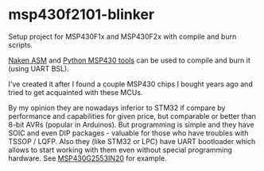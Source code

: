 # msp430f2101-blinker

Setup project for MSP430F1x and MSP430F2x with compile and burn scripts.

[Naken ASM](https://github.com/mikeakohn/naken_asm) and
[Python MSP430 tools](https://pythonhosted.org/python-msp430-tools/commandline_tools.html)
can be used to compile and burn it (using UART BSL).

I've created it after I found a couple MSP430 chips I bought years ago and tried to get acquainted with these MCUs.

By my opinion they are nowadays inferior to STM32 if compare by performance and capabilities for given price, but comparable
or better than 8-bit AVRs (popular in Arduinos). But programming is simple and they have SOIC and even DIP packages -
valuable for those who have troubles with TSSOP / LQFP. Also they (like STM32 or LPC) have UART bootloader which allows to start working with them even without special programming hardware.
See [MSP430G2553IN20](http://www.ti.com/product/MSP430G2553) for example.
